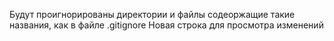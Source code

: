 Будут проигнорированы директории и файлы содеоржащие такие  названия, как в файле .gitignore
Новая строка для просмотра изменений
